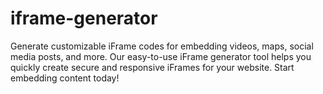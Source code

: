 # iframe-generator
Generate customizable iFrame codes for embedding videos, maps, social media posts, and more. Our easy-to-use iFrame generator tool helps you quickly create secure and responsive iFrames for your website. Start embedding content today!
